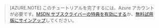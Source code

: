 > [AZURE.NOTE]
> このチュートリアルを完了するには、Azure アカウントが必要です。<a href="http://www.windowsazure.com/pricing/member-offers/msdn-benefits-details/" target="_blank">MSDN サブスクライバーの特典を有効にする</a>か、<a href="http://www.windowsazure.com/pricing/free-trial/" target="_blank">無料試用版にサインアップ</a>してください。

<!------HONumber=July15_HO4-->